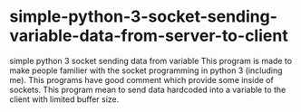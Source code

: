 # simple-python-3-socket-sending-variable-data-from-server-to-client

simple python 3 socket sending data from variable
This program  is made to make people familier with the socket programming in python 3 (including me). This programs have good comment 
which provide some inside of sockets. This program mean to send data hardcoded into a variable to the client with limited buffer size. 
